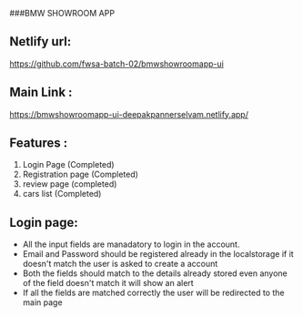 ###BMW SHOWROOM APP

## Netlify url:
https://github.com/fwsa-batch-02/bmwshowroomapp-ui

## Main Link :
https://bmwshowroomapp-ui-deepakpannerselvam.netlify.app/

## Features :
1. Login Page (Completed)
2. Registration page (Completed)
3. review page (completed)
4. cars list  (Completed)


## Login page:
* All the input fields are manadatory to login in the account.
* Email and Password should be registered already in the localstorage if it doesn't match the user is asked to create a account
* Both the fields should match to the details already stored even anyone of the field doesn't match it will show an alert
* If all the fields are matched correctly the user will be redirected to the main page
